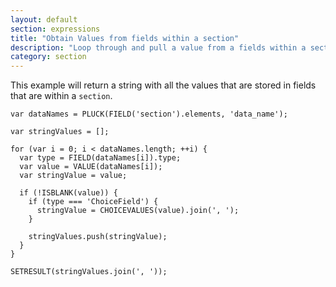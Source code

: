 ```yaml
---
layout: default
section: expressions
title: "Obtain Values from fields within a section"
description: "Loop through and pull a value from a fields within a section."
category: section
---
```


This example will return a string with all the values that are stored in fields that are within a `section`.


```
var dataNames = PLUCK(FIELD('section').elements, 'data_name');

var stringValues = [];

for (var i = 0; i < dataNames.length; ++i) {
  var type = FIELD(dataNames[i]).type;
  var value = VALUE(dataNames[i]);
  var stringValue = value;

  if (!ISBLANK(value)) {
    if (type === 'ChoiceField') {
      stringValue = CHOICEVALUES(value).join(', ');
    }

    stringValues.push(stringValue);
  }
}

SETRESULT(stringValues.join(', '));
```
